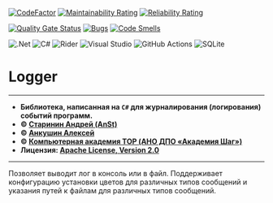 [![CodeFactor](https://www.codefactor.io/repository/github/it-top-shambala/logger/badge)](https://www.codefactor.io/repository/github/it-top-shambala/logger) [![Maintainability Rating](https://sonarcloud.io/api/project_badges/measure?project=it-top-shambala_Logger&metric=sqale_rating)](https://sonarcloud.io/summary/new_code?id=it-top-shambala_Logger) [![Reliability Rating](https://sonarcloud.io/api/project_badges/measure?project=it-top-shambala_Logger&metric=reliability_rating)](https://sonarcloud.io/summary/new_code?id=it-top-shambala_Logger)

[![Quality Gate Status](https://sonarcloud.io/api/project_badges/measure?project=it-top-shambala_Logger&metric=alert_status)](https://sonarcloud.io/summary/new_code?id=it-top-shambala_Logger) [![Bugs](https://sonarcloud.io/api/project_badges/measure?project=it-top-shambala_Logger&metric=bugs)](https://sonarcloud.io/summary/new_code?id=it-top-shambala_Logger) [![Code Smells](https://sonarcloud.io/api/project_badges/measure?project=it-top-shambala_Logger&metric=code_smells)](https://sonarcloud.io/summary/new_code?id=it-top-shambala_Logger)

![.Net](https://img.shields.io/badge/.NET-5C2D91?style=for-the-badge&logo=.net&logoColor=white) ![C#](https://img.shields.io/badge/c%23-%23239120.svg?style=for-the-badge&logo=c-sharp&logoColor=white) ![Rider](https://img.shields.io/badge/Rider-000000.svg?style=for-the-badge&logo=Rider&logoColor=white&color=black&labelColor=crimson) ![Visual Studio](https://img.shields.io/badge/Visual%20Studio-5C2D91.svg?style=for-the-badge&logo=visual-studio&logoColor=white) ![GitHub Actions](https://img.shields.io/badge/github%20actions-%232671E5.svg?style=for-the-badge&logo=githubactions&logoColor=white) ![SQLite](https://img.shields.io/badge/sqlite-%2307405e.svg?style=for-the-badge&logo=sqlite&logoColor=white)

# Logger

***

* **Библиотека, написанная на `C#` для журналирования (логирования) событий программ.**
* **© [Старинин Андрей \(AnSt\)](https://github.com/anst-foto)**
* **© [Анкушин Алексей](https://github.com/AnkushinAA)**
* **© [Компьютерная академия TOP (АНО ДПО «Академия Шаг»)](https://github.com/it-top-shambala)**
* **Лицензия: [Apache License, Version 2.0](http://www.apache.org/licenses/LICENSE-2.0)**

***

Позволяет выводит лог в консоль или в файл. Поддерживает конфигурацию установки цветов для различных типов сообщений и указания путей к файлам для различных типов сообщений.
